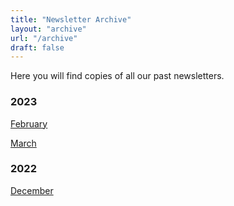```yaml
---
title: "Newsletter Archive"
layout: "archive"
url: "/archive"
draft: false
---
```

Here you will find copies of all our past newsletters.

### 2023

[February](feb2023)

[March](mar2023)

### 2022

[December](dec2022)
